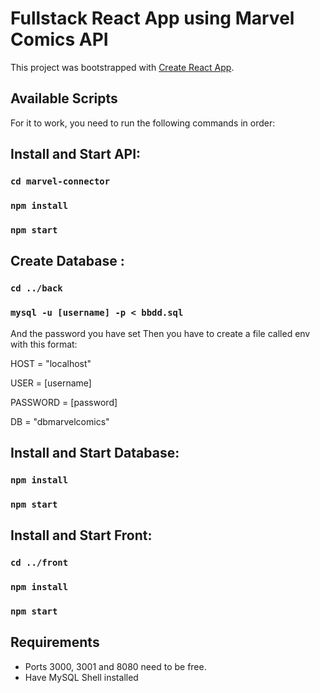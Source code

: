 # Fullstack React App using Marvel Comics API

This project was bootstrapped with [Create React App](https://github.com/facebook/create-react-app).

## Available Scripts

For it to work, you need to run the following commands in order:


## Install and Start API:

### `cd marvel-connector`
### `npm install`
### `npm start`


## Create Database :

### `cd ../back`
### `mysql -u [username] -p < bbdd.sql`

And the password you have set
Then you have to create a file called env with this format:

HOST = "localhost"

USER = [username]

PASSWORD = [password]

DB = "dbmarvelcomics"


## Install and Start Database:
### `npm install`
### `npm start`


## Install and Start Front:
### `cd ../front`
### `npm install`
### `npm start`


## Requirements
* Ports 3000, 3001 and 8080 need to be free.
* Have MySQL Shell installed


